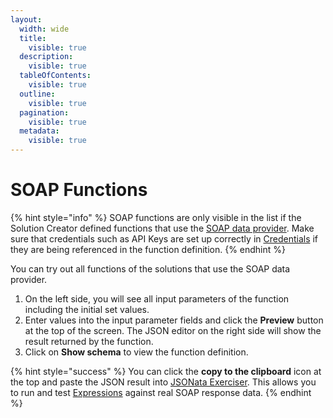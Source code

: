 ```yaml
---
layout:
  width: wide
  title:
    visible: true
  description:
    visible: true
  tableOfContents:
    visible: true
  outline:
    visible: true
  pagination:
    visible: true
  metadata:
    visible: true
---
```


# SOAP Functions

{% hint style="info" %}
SOAP functions are only visible in the list if the Solution Creator defined functions that use the [SOAP data provider](https://docs.jigx.com/data-providers). Make sure that credentials such as API Keys are set up correctly in [Credentials](credentials.md) if they are being referenced in the function definition.
{% endhint %}

You can try out all functions of the solutions that use the SOAP data provider.

1. On the left side, you will see all input parameters of the function including the initial set values.
2. Enter values into the input parameter fields and click the **Preview** button at the top of the screen. The JSON editor on the right side will show the result returned by the function.
3. Click on **Show schema** to view the function definition.

{% hint style="success" %}
You can click the **copy to the clipboard** icon at the top and paste the JSON result into [JSONata Exerciser](https://try.jsonata.org/). This allows you to run and test [Expressions](../../building-apps-with-jigx/logic/expressions.md) against real SOAP response data.
{% endhint %}

